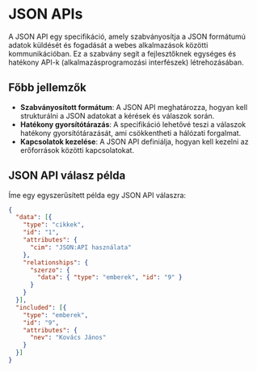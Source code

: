 # JSON APIs

A JSON API egy specifikáció, amely szabványosítja a JSON formátumú adatok küldését és fogadását a webes alkalmazások közötti kommunikációban. Ez a szabvány segít a fejlesztőknek egységes és hatékony API-k (alkalmazásprogramozási interfészek) létrehozásában.

## Főbb jellemzők

- **Szabványosított formátum**: A JSON API meghatározza, hogyan kell strukturálni a JSON adatokat a kérések és válaszok során.
- **Hatékony gyorsítótárazás**: A specifikáció lehetővé teszi a válaszok hatékony gyorsítótárazását, ami csökkentheti a hálózati forgalmat.
- **Kapcsolatok kezelése**: A JSON API definiálja, hogyan kell kezelni az erőforrások közötti kapcsolatokat.

## JSON API válasz példa

Íme egy egyszerűsített példa egy JSON API válaszra:

```json
{
  "data": [{
    "type": "cikkek",
    "id": "1",
    "attributes": {
      "cim": "JSON:API használata"
    },
    "relationships": {
      "szerzo": {
        "data": { "type": "emberek", "id": "9" }
      }
    }
  }],
  "included": [{
    "type": "emberek",
    "id": "9",
    "attributes": {
      "nev": "Kovács János"
    }
  }]
}
```
